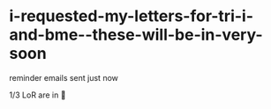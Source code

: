 # i-requested-my-letters-for-tri-i-and-bme--these-will-be-in-very-soon

reminder emails sent just now

1/3 LoR are in 🥳